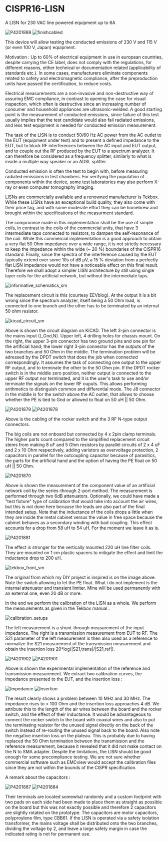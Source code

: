 # CISPR16-LISN
A LISN for 230 VAC line powered equipment up to 6A

![P4201888](https://github.com/user-attachments/assets/df4e97fd-c0b7-4463-a6cc-72a9f0767e50) ![finishcabled](https://github.com/user-attachments/assets/14c89458-e1be-4569-aa79-b89adeecce67)


This device will allow testing the conducted emissions of 230 V and 115 V (or even 100 V, Japan) equipment.

Motivation : Up to 60% of electrical equipment in use in european countries, despite carrying the CE label, does not comply with the regulations, for different reasons, either technical or documentation related (applicability of standards etc.). In some cases, manufacturers eliminate components related to safety and electromagnetic compliance, after the preproduction units have passed the certification, to reduce costs.

Electrical measurements are a non-invasive and non-destructive way of assuring EMC compliance, in contrast to opening the case for visual inspection, which often is destructive since an increasing number of consumer and household appliances are ultrasonic-welded. A good starting point is the measurement of conducted emissions, since failure of this test usually implies that the test candidate would also fail radiated emissions, and less test equipment is needed for conducted emission measurement.

The task of the LISN is to conduct 50/60 Hz AC power from the AC outlet to the EUT (equipment under test) and to present a defined impedance to the EUT, but to block RF interferences between the AC input and EUT output, and to couple out the RF produced by the EUT to a spectrum analyzer. It can therefore be considered as a frequency splitter, similarly to what is inside a multiple way speaker or an ADSL splitter.

Conducted emission is often the test to begin with, before measuring radiated emissions in test chambers. For verifying the population of components within the device, some test laboratories may also perform X-ray or even computer tomography imaging.

LISNs are commercially available and a renowned manufacturer is Tekbox. While these LISNs have an exceptional build quality, they also come with their price tag, and with some moderate effort they can be homebrew and brought within the specifications of the measurment standard.

The compromise made in this implementation shall be the use of simple coils, in contrast to the coils of the commercial units, that have 3 intermediate taps connected to resistors, to dampen the self-resonance of the coil. While this commercial implementation is a good approach to obtain a very flat 50 Ohm impedance over a wide range, it is not strictly necessary to keep the impedance within the wide (~ 20 %) boundaries of the CISPR16 standard. Finally, since the spectra of the interference caused by the EUT typically extend over some 10s of dB µV, a 15 % deviation from a perfectly flat LISN impedance would not have a noticeable effect on this final result. Therefore we shall adopt a simpler LISN architecture by still using single layer coils for the artificial network, but without the intermediate taps.

![informative_schematics_sm](https://github.com/user-attachments/assets/5ca811f7-7cb7-415b-bc85-efa82a105afc)

The replacement circuit is this (courtesy EEVblog). At the output it is a bit wrong since the spectrum analyzer, itself being a 50 Ohm load, is connected to one branch and the other has to be terminated by an internal 50 ohm resistor.

![kicad_circuit_sm](https://github.com/user-attachments/assets/2f514313-fe99-48f6-8004-219796ece34a)

Above is shown the circuit diagram on KiCAD. The left 3-pin connector is the mains input (L,Gnd,N). Upper left, 4 drilling holes for chassis mount. On the right, the upper 3-pin connector has two ground pins and one pin for the artificial hand; the lower right 3-pin connector has the outputs of the two branches and 50 Ohm in the middle.  The termination problem will be adressed by the DPDT switch that does the job when connected correspondingly. It assumes the task of connecting one output to the upper RF output, and to terminate the other to the 50 Ohm pin. If the DPDT rocker switch is in the middle zero position, neither output is connected to the upper RF output nor terminated, and it is the user's task to use and/or terminate the signals on the lower RF ouputs. This allows performing arithmetics to distinguish common and differential mode. The J8 connector in the middle is for the switch above the AC outlet, that allows to choose whether the PE is tied to Gnd or allowed to float on 50 uH || 50 Ohm.

![P4201879](https://github.com/user-attachments/assets/dd4885bc-3fc7-4dee-af39-0a8d74f6c2ff) ![P4201878](https://github.com/user-attachments/assets/cfb5b6eb-7c66-4b39-ae2c-7089bd6f81c3)

Above is the cabling of the rocker switch and the 3 RF N-type output connectors.

The big coils are not onboard but connected by 4 x 2pin clamp terminals. The higher parts count compared to the simplified replacement circuit stems from making 8 uF and 5 Ohm resistors by parallel circuits of 2 x 4 uF and 2 x 10 Ohm respectively, adding varistors as overvoltage protection, 2 capacitors in parallel for the outcoupling capacitor because of parasitics, the parts for the artificial hand and the option of having the PE float on 50 uH || 50 Ohm.

![P4201870](https://github.com/user-attachments/assets/cdb38440-55e5-4799-bd56-ce7b6ac3c377)

Above is shown the measurement of the component value of an artificial network coil by the series-through 2-port method. The measurement is performed through two 6dB attenuators. Optionally, we could have made a "test fixture" type of calibration that would take into account the air wires, but this is not done here because the leads are also part of the final intended setup. Note that the inductance of the coils drops a little when they are inside the metal cabinet versus the value in free space because the cabinet behaves as a secondary winding with bad coupling. This effect accounts for a drop from 58 uH to 54 uH. For the moment we leave it as is.

![P4201881](https://github.com/user-attachments/assets/bde0ca7c-efca-44be-83c5-5ff68280ec65)

The effect is stronger for the vertically mounted 220 uH line filter coils. They are mounted on 1 cm plastic spacers to mitigate the effect and limit the inductance drop to 200 uH.

![tekbox_front_sm](https://github.com/user-attachments/assets/928bf441-2746-43fe-946f-5e7c84e7800e)

The original from which my DIY project is inspired is on the image above. Note the switch allowing to let the PE float. What i do not implement is the internal attenuator and transient limiter. Mine will be used permanently with an external one, even 20 dB or more.

In the end we perform the calibration of the LISN as a whole. We perform the measurements as given in the Tekbox manual :

![calibration_setups](https://github.com/user-attachments/assets/c79731e6-b178-4891-85a3-2a092f6ac03e)

The left measurement is a shunt-through measurement of the input impedance. The right is a transmission measurement from EUT to RF. The S21 parameter of the left measurement is then also used as a reference to normalize the S21 measurement of the transmission measurement and obtain the insertion loss 20*log(|S21,trans|/|S21,ref|).

![P4201902](https://github.com/user-attachments/assets/47d27624-2e76-449a-9a24-22d8951756a7) ![P4201901](https://github.com/user-attachments/assets/478d3123-56d8-48f8-a97b-711581ed47c3)



Above is shown the experimental implementation of the reference and transmission measurement. We extract two calibration curves, the impedance presented to the EUT, and the insertion loss :

![Impedance](https://github.com/user-attachments/assets/9b164492-b37f-4e6a-93c3-44959545da60) ![Insertion](https://github.com/user-attachments/assets/3f69aa7c-b1a4-41d5-92d3-6c78f5fd5b3f)



The result clearly shows a problem between 10 MHz and 30 MHz. The impedance rises to > 100 Ohm and the insertion loss approaches 4 dB. We attribute this to the length of the air wires between the board and the rocker switch, and the effect of their inductance. It would be advantageous to connect the rocker switch to the board with coaxial wires and also to put the terminating resistor for the unused signal directly on the back of the switch instead of re-routing the unused signal back to the board. Also note the negative insertion loss on the plateau. This is probably due to having replaced the 50 Ohm termination between the transmission and the reference measurement, because it revealed that it did not make contact on the N to SMA adapter. Despite the limitations, the LISN should be good enough for some precompliance testing. We are not sure whether commercial software such as EMCview would accept the calibration files since they are not within the bounds of the CISPR specification.

A remark about the capacitors :

![P4201887](https://github.com/user-attachments/assets/9d48455a-4d09-406e-9be9-14737cf1c724) ![P4201884](https://github.com/user-attachments/assets/e4a14d56-5171-4c1f-8543-a0225ffd19ab)

Their terminals are located somewhat randomly and a custom footprint with two pads on each side had been made to place them as straight as possible on the board but this was not exactly possible and therefore 2 capacitors are slightly rotated on the prototype. The capacitors are motor capacitors, polyproylene film, type CBB61. If the LISN is operated via a safety isolation transformer, the mains voltage shall be distributed onto the two branches, dividing the voltage by 2, and leave a large safety margin in case the indicated rating is not for permanent use.



